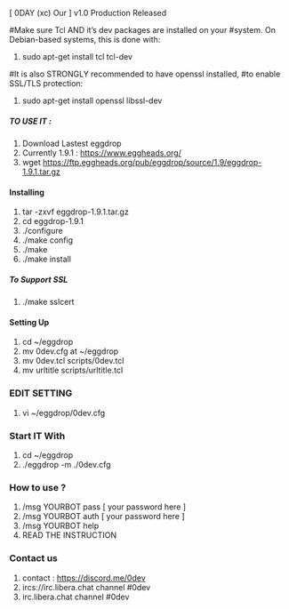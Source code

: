 [ 0DAY (xc) Our ] v1.0  Production Released 

#Make sure Tcl AND it’s dev packages are installed on your #system. On Debian-based systems, this is done with:

1. sudo apt-get install tcl tcl-dev

#It is also STRONGLY recommended to have openssl installed, #to enable SSL/TLS protection:

1. sudo apt-get install openssl libssl-dev

##### TO USE IT :
1. Download Lastest eggdrop
2. Currently 1.9.1 : https://www.eggheads.org/
3. wget https://ftp.eggheads.org/pub/eggdrop/source/1.9/eggdrop-1.9.1.tar.gz

#### Installing
1. tar -zxvf eggdrop-1.9.1.tar.gz
2. cd eggdrop-1.9.1
3. ./configure
4. ./make config
5. ./make 
6. ./make install

##### To Support SSL
1. ./make sslcert

#### Setting Up
1. cd ~/eggdrop
2. mv 0dev.cfg at ~/eggdrop
3. mv 0dev.tcl scripts/0dev.tcl
4. mv urltitle scripts/urltitle.tcl


### EDIT SETTING ###

1. vi ~/eggdrop/0dev.cfg

### Start IT With
1. cd ~/eggdrop
2. ./eggdrop -m ./0dev.cfg

### How to use ?
1. /msg YOURBOT pass [ your password here ]
2. /msg YOURBOT auth [ your password here ]
3. /msg YOURBOT help
4. READ THE INSTRUCTION

### Contact us
1. contact : https://discord.me/0dev 
2. ircs://irc.libera.chat channel #0dev
3. irc.libera.chat channel #0dev




